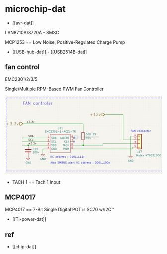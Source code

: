 
# microchip-dat

- [[avr-dat]]

LAN8710A/8720A - SMSC


MCP1253 == Low Noise, Positive-Regulated Charge Pump


- [[USB-hub-dat]] - [[USB2514B-dat]]



## fan control 

EMC2301/2/3/5

Single/Multiple RPM-Based PWM Fan Controller

![](2025-09-04-21-47-57.png)

- TACH 1 == Tach 1 Input


## MCP4017 

MCP4017 == 7-Bit Single Digital POT in SC70 w/I2C™

- [[TI-power-dat]]


## ref 

- [[chip-dat]]